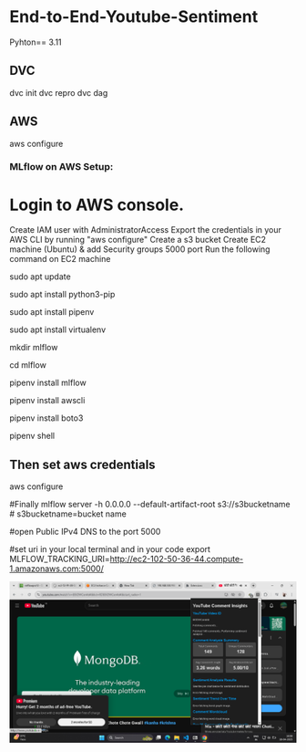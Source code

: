 # End-to-End-Youtube-Sentiment

Pyhton== 3.11

## DVC

dvc init
dvc repro
dvc dag

## AWS

aws configure

### MLflow on AWS Setup:
# Login to AWS console.
Create IAM user with AdministratorAccess
Export the credentials in your AWS CLI by running "aws configure"
Create a s3 bucket
Create EC2 machine (Ubuntu) & add Security groups 5000 port
Run the following command on EC2 machine

sudo apt update

sudo apt install python3-pip

sudo apt install pipenv

sudo apt install virtualenv

mkdir mlflow

cd mlflow

pipenv install mlflow

pipenv install awscli

pipenv install boto3

pipenv shell


## Then set aws credentials
aws configure


#Finally 
mlflow server -h 0.0.0.0 --default-artifact-root s3://s3bucketname # s3bucketname=bucket name

#open Public IPv4 DNS to the port 5000


#set uri in your local terminal and in your code 
export MLFLOW_TRACKING_URI=http://ec2-102-50-36-44.compute-1.amazonaws.com:5000/

![My Image](https://github.com/Durgeshsingh12712/Data-All/blob/main/Youtube%20Sentiment%20Analysis/Comment%20Anlysis%20on%20Youtube%20Chrome%20Plugin.png)

